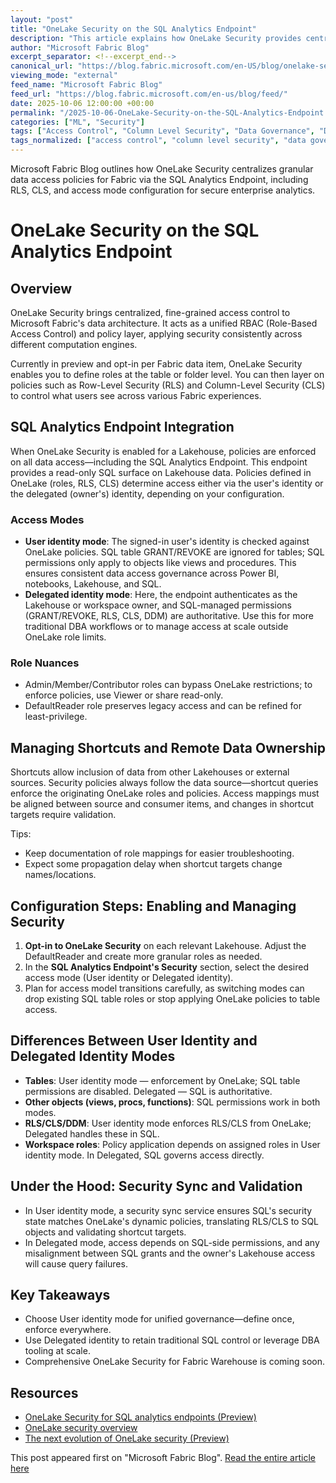 ```yaml
---
layout: "post"
title: "OneLake Security on the SQL Analytics Endpoint"
description: "This article explains how OneLake Security provides centralized, fine-grained data access control for Fabric data items, focusing on its enforcement via the SQL Analytics Endpoint. It covers role-based access models, Row-Level Security (RLS), Column-Level Security (CLS), access modes (User identity vs Delegated identity), and practical configuration and troubleshooting tips for enterprise governance."
author: "Microsoft Fabric Blog"
excerpt_separator: <!--excerpt_end-->
canonical_url: "https://blog.fabric.microsoft.com/en-US/blog/onelake-security-on-the-sql-analytics-endpoint/"
viewing_mode: "external"
feed_name: "Microsoft Fabric Blog"
feed_url: "https://blog.fabric.microsoft.com/en-us/blog/feed/"
date: 2025-10-06 12:00:00 +00:00
permalink: "/2025-10-06-OneLake-Security-on-the-SQL-Analytics-Endpoint.html"
categories: ["ML", "Security"]
tags: ["Access Control", "Column Level Security", "Data Governance", "Data Lakehouse", "Data Protection", "Microsoft Fabric", "ML", "News", "OneLake Security", "Preview Feature", "RBAC", "Row Level Security", "Security", "Security Sync", "Shortcuts", "SQL Analytics Endpoint", "SQL Permissions", "Workspace Roles"]
tags_normalized: ["access control", "column level security", "data governance", "data lakehouse", "data protection", "microsoft fabric", "ml", "news", "onelake security", "preview feature", "rbac", "row level security", "security", "security sync", "shortcuts", "sql analytics endpoint", "sql permissions", "workspace roles"]
---
```


Microsoft Fabric Blog outlines how OneLake Security centralizes granular data access policies for Fabric via the SQL Analytics Endpoint, including RLS, CLS, and access mode configuration for secure enterprise analytics.<!--excerpt_end-->

# OneLake Security on the SQL Analytics Endpoint

## Overview

OneLake Security brings centralized, fine-grained access control to Microsoft Fabric's data architecture. It acts as a unified RBAC (Role-Based Access Control) and policy layer, applying security consistently across different computation engines.

Currently in preview and opt-in per Fabric data item, OneLake Security enables you to define roles at the table or folder level. You can then layer on policies such as Row-Level Security (RLS) and Column-Level Security (CLS) to control what users see across various Fabric experiences.

## SQL Analytics Endpoint Integration

When OneLake Security is enabled for a Lakehouse, policies are enforced on all data access—including the SQL Analytics Endpoint. This endpoint provides a read-only SQL surface on Lakehouse data. Policies defined in OneLake (roles, RLS, CLS) determine access either via the user's identity or the delegated (owner's) identity, depending on your configuration.

### Access Modes

- **User identity mode**: The signed-in user's identity is checked against OneLake policies. SQL table GRANT/REVOKE are ignored for tables; SQL permissions only apply to objects like views and procedures. This ensures consistent data access governance across Power BI, notebooks, Lakehouse, and SQL.
- **Delegated identity mode**: Here, the endpoint authenticates as the Lakehouse or workspace owner, and SQL-managed permissions (GRANT/REVOKE, RLS, CLS, DDM) are authoritative. Use this for more traditional DBA workflows or to manage access at scale outside OneLake role limits.

### Role Nuances

- Admin/Member/Contributor roles can bypass OneLake restrictions; to enforce policies, use Viewer or share read-only.
- DefaultReader role preserves legacy access and can be refined for least-privilege.

## Managing Shortcuts and Remote Data Ownership

Shortcuts allow inclusion of data from other Lakehouses or external sources. Security policies always follow the data source—shortcut queries enforce the originating OneLake roles and policies. Access mappings must be aligned between source and consumer items, and changes in shortcut targets require validation.

Tips:

- Keep documentation of role mappings for easier troubleshooting.
- Expect some propagation delay when shortcut targets change names/locations.

## Configuration Steps: Enabling and Managing Security

1. **Opt-in to OneLake Security** on each relevant Lakehouse. Adjust the DefaultReader and create more granular roles as needed.
2. In the **SQL Analytics Endpoint's Security** section, select the desired access mode (User identity or Delegated identity).
3. Plan for access model transitions carefully, as switching modes can drop existing SQL table roles or stop applying OneLake policies to table access.

## Differences Between User Identity and Delegated Identity Modes

- **Tables**: User identity mode — enforcement by OneLake; SQL table permissions are disabled. Delegated — SQL is authoritative.
- **Other objects (views, procs, functions)**: SQL permissions work in both modes.
- **RLS/CLS/DDM**: User identity mode enforces RLS/CLS from OneLake; Delegated handles these in SQL.
- **Workspace roles**: Policy application depends on assigned roles in User identity mode. In Delegated, SQL governs access directly.

## Under the Hood: Security Sync and Validation

- In User identity mode, a security sync service ensures SQL's security state matches OneLake's dynamic policies, translating RLS/CLS to SQL objects and validating shortcut targets.
- In Delegated mode, access depends on SQL-side permissions, and any misalignment between SQL grants and the owner's Lakehouse access will cause query failures.

## Key Takeaways

- Choose User identity mode for unified governance—define once, enforce everywhere.
- Use Delegated identity to retain traditional SQL control or leverage DBA tooling at scale.
- Comprehensive OneLake Security for Fabric Warehouse is coming soon.

## Resources

- [OneLake Security for SQL analytics endpoints (Preview)](https://learn.microsoft.com/fabric/onelake/sql-analytics-endpoint-onelake-security)
- [OneLake security overview](https://learn.microsoft.com/fabric/onelake/security/get-started-security)
- [The next evolution of OneLake security (Preview)](https://blog.fabric.microsoft.com/blog/the-next-evolution-of-onelake-security-enters-early-preview/)

This post appeared first on "Microsoft Fabric Blog". [Read the entire article here](https://blog.fabric.microsoft.com/en-US/blog/onelake-security-on-the-sql-analytics-endpoint/)
